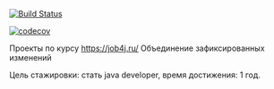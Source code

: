 [![Build Status](https://travis-ci.org/johnivo/job4j.svg?branch=master)](https://travis-ci.org/johnivo/job4j)

[![codecov](https://codecov.io/gh/johnivo/job4j/branch/master/graph/badge.svg)](https://codecov.io/gh/johnivo/job4j)

Проекты по курсу https://job4j.ru/
Объединение зафиксированных изменений

Цель стажировки: стать java developer, время достижения: 1 год.